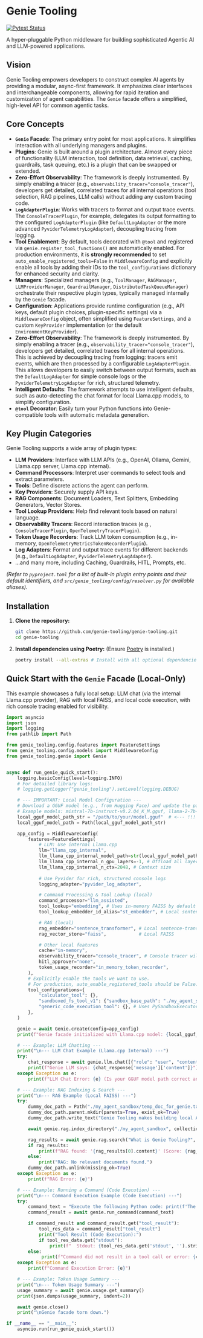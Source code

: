 # Genie Tooling

[![Pytest Status](https://github.com/genie-tooling/genie-tooling/actions/workflows/python_ci.yml/badge.svg)](https://github.com/genie-tooling/genie-tooling/actions/workflows/python_ci.yml)

A hyper-pluggable Python middleware for building sophisticated Agentic AI and LLM-powered applications.

## Vision

Genie Tooling empowers developers to construct complex AI agents by providing a modular, async-first framework. It emphasizes clear interfaces and interchangeable components, allowing for rapid iteration and customization of agent capabilities. The `Genie` facade offers a simplified, high-level API for common agentic tasks.

## Core Concepts

*   **`Genie` Facade**: The primary entry point for most applications. It simplifies interaction with all underlying managers and plugins.
*   **Plugins**: Genie is built around a plugin architecture. Almost every piece of functionality (LLM interaction, tool definition, data retrieval, caching, guardrails, task queuing, etc.) is a plugin that can be swapped or extended.
*   **Zero-Effort Observability**: The framework is deeply instrumented. By simply enabling a tracer (e.g., `observability_tracer="console_tracer"`), developers get detailed, correlated traces for all internal operations (tool selection, RAG pipelines, LLM calls) without adding any custom tracing code.
*   **`LogAdapterPlugin`**: Works with tracers to format and output trace events. The `ConsoleTracerPlugin`, for example, delegates its output formatting to the configured `LogAdapterPlugin` (like `DefaultLogAdapter` or the more advanced `PyviderTelemetryLogAdapter`), decoupling tracing from logging.
*   **Tool Enablement**: By default, tools decorated with `@tool` and registered via `genie.register_tool_functions()` are automatically enabled. For production environments, it is **strongly recommended** to set `auto_enable_registered_tools=False` in `MiddlewareConfig` and explicitly enable all tools by adding their IDs to the `tool_configurations` dictionary for enhanced security and clarity.
*   **Managers**: Specialized managers (e.g., `ToolManager`, `RAGManager`, `LLMProviderManager`, `GuardrailManager`, `DistributedTaskQueueManager`) orchestrate their respective plugin types, typically managed internally by the `Genie` facade.
*   **Configuration**: Applications provide runtime configuration (e.g., API keys, default plugin choices, plugin-specific settings) via a `MiddlewareConfig` object, often simplified using `FeatureSettings`, and a custom `KeyProvider` implementation (or the default `EnvironmentKeyProvider`).
*   **Zero-Effort Observability**: The framework is deeply instrumented. By simply enabling a tracer (e.g., `observability_tracer="console_tracer"`), developers get detailed, correlated traces for all internal operations. This is achieved by decoupling tracing from logging: tracers emit events, which are then processed by a configurable `LogAdapterPlugin`. This allows developers to easily switch between output formats, such as the `DefaultLogAdapter` for simple console logs or the `PyviderTelemetryLogAdapter` for rich, structured telemetry.
*   **Intelligent Defaults**: The framework attempts to use intelligent defaults, such as auto-detecting the chat format for local Llama.cpp models, to simplify configuration.
*   **`@tool` Decorator**: Easily turn your Python functions into Genie-compatible tools with automatic metadata generation.

## Key Plugin Categories

Genie Tooling supports a wide array of plugin types:

*   **LLM Providers**: Interface with LLM APIs (e.g., OpenAI, Ollama, Gemini, Llama.cpp server, Llama.cpp internal).
*   **Command Processors**: Interpret user commands to select tools and extract parameters.
*   **Tools**: Define discrete actions the agent can perform.
*   **Key Providers**: Securely supply API keys.
*   **RAG Components**: Document Loaders, Text Splitters, Embedding Generators, Vector Stores.
*   **Tool Lookup Providers**: Help find relevant tools based on natural language.
*   **Observability Tracers**: Record interaction traces (e.g., `ConsoleTracerPlugin`, `OpenTelemetryTracerPlugin`).
*   **Token Usage Recorders**: Track LLM token consumption (e.g., in-memory, `OpenTelemetryMetricsTokenRecorderPlugin`).
*   **Log Adapters**: Format and output trace events for different backends (e.g., `DefaultLogAdapter`, `PyviderTelemetryLogAdapter`).
*   ...and many more, including Caching, Guardrails, HITL, Prompts, etc.

*(Refer to `pyproject.toml` for a list of built-in plugin entry points and their default identifiers, and `src/genie_tooling/config/resolver.py` for available aliases).*

## Installation

1.  **Clone the repository:**
    ```bash
    git clone https://github.com/genie-tooling/genie-tooling.git
    cd genie-tooling
    ```

2.  **Install dependencies using Poetry:**
    (Ensure [Poetry](https://python-poetry.org/docs/#installation) is installed.)
    ```bash
    poetry install --all-extras # Install with all optional dependencies
    ```

## Quick Start with the `Genie` Facade (Local-Only)

This example showcases a fully local setup: LLM chat (via the internal Llama.cpp provider), RAG with local FAISS, and local code execution, with rich console tracing enabled for visibility.

```python
import asyncio
import json
import logging
from pathlib import Path

from genie_tooling.config.features import FeatureSettings
from genie_tooling.config.models import MiddlewareConfig
from genie_tooling.genie import Genie


async def run_genie_quick_start():
    logging.basicConfig(level=logging.INFO)
    # For detailed library logs:
    # logging.getLogger("genie_tooling").setLevel(logging.DEBUG)

    # --- IMPORTANT: Local Model Configuration ---
    # Download a GGUF model (e.g., from Hugging Face) and update the path below.
    # Example models: mistral-7b-instruct-v0.2.Q4_K_M.gguf, llama-2-7b-chat.Q4_K_M.gguf
    local_gguf_model_path_str = "/path/to/your/model.gguf"  # <--- !!! CHANGE THIS PATH !!!
    local_gguf_model_path = Path(local_gguf_model_path_str)

    app_config = MiddlewareConfig(
        features=FeatureSettings(
            # LLM: Use internal Llama.cpp
            llm="llama_cpp_internal",
            llm_llama_cpp_internal_model_path=str(local_gguf_model_path.resolve()),
            llm_llama_cpp_internal_n_gpu_layers=-1, # Offload all layers to GPU if available, 0 for CPU
            llm_llama_cpp_internal_n_ctx=2048, # Context size
            
            # Use Pyvider for rich, structured console logs
            logging_adapter="pyvider_log_adapter",

            # Command Processing & Tool Lookup (local)
            command_processor="llm_assisted",
            tool_lookup="embedding", # Uses in-memory FAISS by default
            tool_lookup_embedder_id_alias="st_embedder", # Local sentence-transformer

            # RAG (local)
            rag_embedder="sentence_transformer", # Local sentence-transformer
            rag_vector_store="faiss",            # Local FAISS

            # Other local features
            cache="in-memory",
            observability_tracer="console_tracer", # Console tracer will use the Pyvider adapter
            hitl_approver="none",
            token_usage_recorder="in_memory_token_recorder",
        ),
        # Explicitly enable the tools we want to use.
        # For production, auto_enable_registered_tools should be False.
        tool_configurations={
            "calculator_tool": {},
            "sandboxed_fs_tool_v1": {"sandbox_base_path": "./my_agent_sandbox"},
            "generic_code_execution_tool": {}, # Uses PySandboxExecutorStub by default (local, insecure)
        },
    )

    genie = await Genie.create(config=app_config)
    print(f"Genie facade initialized with Llama.cpp model: {local_gguf_model_path.name}")

    # --- Example: LLM Chatting ---
    print("\n--- LLM Chat Example (Llama.cpp Internal) ---")
    try:
        chat_response = await genie.llm.chat([{"role": "user", "content": "Hello, Genie! Tell me a short story about a friendly local AI."}])
        print(f"Genie LLM says: {chat_response['message']['content']}")
    except Exception as e:
        print(f"LLM Chat Error: {e} (Is your GGUF model path correct and model compatible?)")

    # --- Example: RAG Indexing & Search ---
    print("\n--- RAG Example (Local FAISS) ---")
    try:
        dummy_doc_path = Path("./my_agent_sandbox/temp_doc_for_genie.txt")
        dummy_doc_path.parent.mkdir(parents=True, exist_ok=True)
        dummy_doc_path.write_text("Genie Tooling makes building local AI agents easier and more flexible.")

        await genie.rag.index_directory("./my_agent_sandbox", collection_name="my_local_docs_collection")

        rag_results = await genie.rag.search("What is Genie Tooling?", collection_name="my_local_docs_collection")
        if rag_results:
            print(f"RAG found: '{rag_results[0].content}' (Score: {rag_results[0].score:.2f})")
        else:
            print("RAG: No relevant documents found.")
        dummy_doc_path.unlink(missing_ok=True)
    except Exception as e:
        print(f"RAG Error: {e}")

    # --- Example: Running a Command (Code Execution) ---
    print("\n--- Command Execution Example (Code Execution) ---")
    try:
        command_text = "Execute the following Python code: print(f'The sum of 7 and 8 is {{7 + 8}}')"
        command_result = await genie.run_command(command_text)

        if command_result and command_result.get("tool_result"):
            tool_res_data = command_result["tool_result"]
            print("Tool Result (Code Execution):")
            if tool_res_data.get("stdout"):
                print(f"  Stdout: {tool_res_data.get('stdout', '').strip()}")
        else:
             print(f"Command did not result in a tool call or error: {command_result}")
    except Exception as e:
        print(f"Command Execution Error: {e}")

    # --- Example: Token Usage Summary ---
    print("\n--- Token Usage Summary ---")
    usage_summary = await genie.usage.get_summary()
    print(json.dumps(usage_summary, indent=2))

    await genie.close()
    print("\nGenie facade torn down.")

if __name__ == "__main__":
    asyncio.run(run_genie_quick_start())
```
